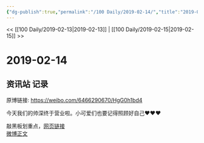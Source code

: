 ```yaml
---
{"dg-publish":true,"permalink":"/100 Daily/2019-02-14/","title":"2019-02-14","created":"2022-12-22T14:35:17.000+08:00","updated":"2023-01-09T17:24:43.774+08:00"}
---
```



<< [[100 Daily/2019-02-13\|2019-02-13]] | [[100 Daily/2019-02-15\|2019-02-15]] >>

# 2019-02-14

## 资讯站 记录

原博链接: https://weibo.com/6466290670/HgG0h1bd4

今天我们的帅深终于营业啦。小可爱们也要记得照顾好自己❤️❤️❤️  
[](https://weibo.com/detail/4339697469230650)

敲黑板划重点，[网页链接](https://t.cn/EVZuKZP)  
[微博正文](https://weibo.com/detail/4336844726346904)
